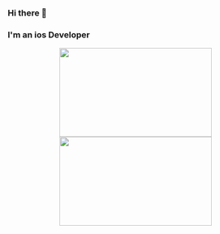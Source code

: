 ### Hi there 👋
### I'm an ios Developer 

<p align = "center" style ="max-width:100%;">
<img width = "300em" height = "175em" src="https://github-readme-stats.vercel.app/api?username=ejssong&show_icons=true&theme=dark" align = "center"/>
<img width = "300em" height = "175em" src="https://github-readme-stats.vercel.app/api/top-langs/?username=ejssong&layout=compact&theme=dark" align = "center"/>
</p>

<!--
**ejssong/ejssong** is a ✨ _special_ ✨ repository because its `README.md` (this file) appears on your GitHub profile.

Here are some ideas to get you started:

- 🔭 I’m currently working on ...
- 🌱 I’m currently learning ...
- 👯 I’m looking to collaborate on ...
- 🤔 I’m looking for help with ...
- 💬 Ask me about ...
- 📫 How to reach me: ...
- 😄 Pronouns: ...
- ⚡ Fun fact: ...
-->
